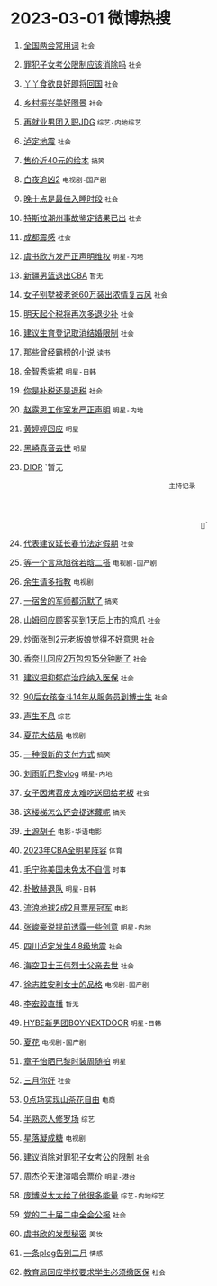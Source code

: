 # 2023-03-01 微博热搜 
1. [全国两会常用词](https://m.weibo.cn/search?containerid=100103type%3D1%26t%3D10%26q%3D%23%E5%85%A8%E5%9B%BD%E4%B8%A4%E4%BC%9A%E5%B8%B8%E7%94%A8%E8%AF%8D%23&stream_entry_id=51&isnewpage=1&extparam=seat%3D1%26dgr%3D0%26stream_entry_id%3D51%26c_type%3D51%26filter_type%3Drealtimehot%26pos%3D0%26cate%3D10103%26display_time%3D1677608835%26pre_seqid%3D1677608835827012767047&luicode=10000011&lfid=106003type%3D25%26t%3D3%26disable_hot%3D1%26filter_type%3Drealtimehot) `社会` 

2. [罪犯子女考公限制应该消除吗](https://m.weibo.cn/search?containerid=100103type%3D1%26t%3D10%26q%3D%23%E7%BD%AA%E7%8A%AF%E5%AD%90%E5%A5%B3%E8%80%83%E5%85%AC%E9%99%90%E5%88%B6%E5%BA%94%E8%AF%A5%E6%B6%88%E9%99%A4%E5%90%97%23&stream_entry_id=31&isnewpage=1&extparam=seat%3D1%26lcate%3D5001%26flag%3D16%26c_type%3D31%26cate%3D5001%26q%3D%2523%25E7%25BD%25AA%25E7%258A%25AF%25E5%25AD%2590%25E5%25A5%25B3%25E8%2580%2583%25E5%2585%25AC%25E9%2599%2590%25E5%2588%25B6%25E5%25BA%2594%25E8%25AF%25A5%25E6%25B6%2588%25E9%2599%25A4%25E5%2590%2597%2523%26band_rank%3D1%26stream_entry_id%3D31%26pos%3D0%26filter_type%3Drealtimehot%26dgr%3D0%26realpos%3D1%26display_time%3D1677608835%26pre_seqid%3D1677608835827012767047&luicode=10000011&lfid=106003type%3D25%26t%3D3%26disable_hot%3D1%26filter_type%3Drealtimehot) `社会` 

3. [丫丫食欲良好即将回国](https://m.weibo.cn/search?containerid=100103type%3D1%26t%3D10%26q%3D%23%E4%B8%AB%E4%B8%AB%E9%A3%9F%E6%AC%B2%E8%89%AF%E5%A5%BD%E5%8D%B3%E5%B0%86%E5%9B%9E%E5%9B%BD%23&stream_entry_id=31&isnewpage=1&extparam=seat%3D1%26lcate%3D5001%26flag%3D16%26c_type%3D31%26cate%3D5001%26q%3D%2523%25E4%25B8%25AB%25E4%25B8%25AB%25E9%25A3%259F%25E6%25AC%25B2%25E8%2589%25AF%25E5%25A5%25BD%25E5%258D%25B3%25E5%25B0%2586%25E5%259B%259E%25E5%259B%25BD%2523%26band_rank%3D2%26stream_entry_id%3D31%26pos%3D1%26filter_type%3Drealtimehot%26dgr%3D0%26realpos%3D2%26display_time%3D1677608835%26pre_seqid%3D1677608835827012767047&luicode=10000011&lfid=106003type%3D25%26t%3D3%26disable_hot%3D1%26filter_type%3Drealtimehot) `社会` 

4. [乡村振兴美好图景](https://m.weibo.cn/search?containerid=100103type%3D1%26t%3D10%26q%3D%23%E4%B9%A1%E6%9D%91%E6%8C%AF%E5%85%B4%E7%BE%8E%E5%A5%BD%E5%9B%BE%E6%99%AF%23&stream_entry_id=31&isnewpage=1&extparam=seat%3D1%26lcate%3D5001%26flag%3D0%26c_type%3D31%26cate%3D5001%26q%3D%2523%25E4%25B9%25A1%25E6%259D%2591%25E6%258C%25AF%25E5%2585%25B4%25E7%25BE%258E%25E5%25A5%25BD%25E5%259B%25BE%25E6%2599%25AF%2523%26band_rank%3D3%26stream_entry_id%3D31%26pos%3D2%26filter_type%3Drealtimehot%26dgr%3D0%26realpos%3D3%26display_time%3D1677608835%26pre_seqid%3D1677608835827012767047&luicode=10000011&lfid=106003type%3D25%26t%3D3%26disable_hot%3D1%26filter_type%3Drealtimehot) `社会` 

5. [再就业男团入职JDG](https://m.weibo.cn/search?containerid=100103type%3D1%26t%3D10%26q%3D%23%E5%86%8D%E5%B0%B1%E4%B8%9A%E7%94%B7%E5%9B%A2%E5%85%A5%E8%81%8CJDG%23&stream_entry_id=31&isnewpage=1&extparam=seat%3D1%26lcate%3D5001%26band_rank%3D4%26stream_entry_id%3D31%26adid%3D181024%26q%3D%2523%25E5%2586%258D%25E5%25B0%25B1%25E4%25B8%259A%25E7%2594%25B7%25E5%259B%25A2%25E5%2585%25A5%25E8%2581%258CJDG%2523%26dgr%3D0%26topic_ad%3D1%26pos%3D3%26filter_type%3Drealtimehot%26cate%3D5001%26c_type%3D31%26display_time%3D1677608835%26pre_seqid%3D1677608835827012767047&luicode=10000011&lfid=106003type%3D25%26t%3D3%26disable_hot%3D1%26filter_type%3Drealtimehot) `综艺-内地综艺` 

6. [泸定地震](https://m.weibo.cn/search?containerid=100103type%3D1%26t%3D10%26q%3D%23%E6%B3%B8%E5%AE%9A%E5%9C%B0%E9%9C%87%23&stream_entry_id=31&isnewpage=1&extparam=seat%3D1%26lcate%3D5001%26flag%3D16%26c_type%3D31%26cate%3D5001%26q%3D%2523%25E6%25B3%25B8%25E5%25AE%259A%25E5%259C%25B0%25E9%259C%2587%2523%26band_rank%3D4%26stream_entry_id%3D31%26pos%3D4%26filter_type%3Drealtimehot%26dgr%3D0%26realpos%3D4%26display_time%3D1677608835%26pre_seqid%3D1677608835827012767047&luicode=10000011&lfid=106003type%3D25%26t%3D3%26disable_hot%3D1%26filter_type%3Drealtimehot) `社会` 

7. [售价近40元的绘本](https://m.weibo.cn/search?containerid=100103type%3D1%26t%3D10%26q%3D%23%E5%94%AE%E4%BB%B7%E8%BF%9140%E5%85%83%E7%9A%84%E7%BB%98%E6%9C%AC%23&stream_entry_id=31&isnewpage=1&extparam=seat%3D1%26lcate%3D5001%26flag%3D1%26c_type%3D31%26cate%3D5001%26q%3D%2523%25E5%2594%25AE%25E4%25BB%25B7%25E8%25BF%259140%25E5%2585%2583%25E7%259A%2584%25E7%25BB%2598%25E6%259C%25AC%2523%26band_rank%3D5%26stream_entry_id%3D31%26pos%3D5%26filter_type%3Drealtimehot%26dgr%3D0%26realpos%3D5%26display_time%3D1677608835%26pre_seqid%3D1677608835827012767047&luicode=10000011&lfid=106003type%3D25%26t%3D3%26disable_hot%3D1%26filter_type%3Drealtimehot) `搞笑` 

8. [白夜追凶2](https://m.weibo.cn/search?containerid=100103type%3D1%26t%3D10%26q%3D%E7%99%BD%E5%A4%9C%E8%BF%BD%E5%87%B62&stream_entry_id=31&isnewpage=1&extparam=seat%3D1%26lcate%3D5001%26flag%3D16%26c_type%3D31%26cate%3D5001%26q%3D%25E7%2599%25BD%25E5%25A4%259C%25E8%25BF%25BD%25E5%2587%25B62%26band_rank%3D6%26stream_entry_id%3D31%26pos%3D6%26filter_type%3Drealtimehot%26dgr%3D0%26realpos%3D6%26display_time%3D1677608835%26pre_seqid%3D1677608835827012767047&luicode=10000011&lfid=106003type%3D25%26t%3D3%26disable_hot%3D1%26filter_type%3Drealtimehot) `电视剧-国产剧` 

9. [晚十点是最佳入睡时段](https://m.weibo.cn/search?containerid=100103type%3D1%26t%3D10%26q%3D%23%E6%99%9A%E5%8D%81%E7%82%B9%E6%98%AF%E6%9C%80%E4%BD%B3%E5%85%A5%E7%9D%A1%E6%97%B6%E6%AE%B5%23&stream_entry_id=31&isnewpage=1&extparam=seat%3D1%26lcate%3D5001%26flag%3D0%26c_type%3D31%26cate%3D5001%26q%3D%2523%25E6%2599%259A%25E5%258D%2581%25E7%2582%25B9%25E6%2598%25AF%25E6%259C%2580%25E4%25BD%25B3%25E5%2585%25A5%25E7%259D%25A1%25E6%2597%25B6%25E6%25AE%25B5%2523%26band_rank%3D7%26stream_entry_id%3D31%26pos%3D7%26filter_type%3Drealtimehot%26dgr%3D0%26realpos%3D7%26display_time%3D1677608835%26pre_seqid%3D1677608835827012767047&luicode=10000011&lfid=106003type%3D25%26t%3D3%26disable_hot%3D1%26filter_type%3Drealtimehot) `社会` 

10. [特斯拉潮州事故鉴定结果已出](https://m.weibo.cn/search?containerid=100103type%3D1%26t%3D10%26q%3D%23%E7%89%B9%E6%96%AF%E6%8B%89%E6%BD%AE%E5%B7%9E%E4%BA%8B%E6%95%85%E9%89%B4%E5%AE%9A%E7%BB%93%E6%9E%9C%E5%B7%B2%E5%87%BA%23&stream_entry_id=31&isnewpage=1&extparam=seat%3D1%26lcate%3D5001%26flag%3D0%26c_type%3D31%26cate%3D5001%26q%3D%2523%25E7%2589%25B9%25E6%2596%25AF%25E6%258B%2589%25E6%25BD%25AE%25E5%25B7%259E%25E4%25BA%258B%25E6%2595%2585%25E9%2589%25B4%25E5%25AE%259A%25E7%25BB%2593%25E6%259E%259C%25E5%25B7%25B2%25E5%2587%25BA%2523%26band_rank%3D8%26stream_entry_id%3D31%26pos%3D8%26filter_type%3Drealtimehot%26dgr%3D0%26realpos%3D8%26display_time%3D1677608835%26pre_seqid%3D1677608835827012767047&luicode=10000011&lfid=106003type%3D25%26t%3D3%26disable_hot%3D1%26filter_type%3Drealtimehot) `社会` 

11. [成都震感](https://m.weibo.cn/search?containerid=100103type%3D1%26t%3D10%26q%3D%23%E6%88%90%E9%83%BD%E9%9C%87%E6%84%9F%23&stream_entry_id=31&isnewpage=1&extparam=seat%3D1%26lcate%3D5001%26flag%3D16%26c_type%3D31%26cate%3D5001%26q%3D%2523%25E6%2588%2590%25E9%2583%25BD%25E9%259C%2587%25E6%2584%259F%2523%26band_rank%3D9%26stream_entry_id%3D31%26pos%3D9%26filter_type%3Drealtimehot%26dgr%3D0%26realpos%3D9%26display_time%3D1677608835%26pre_seqid%3D1677608835827012767047&luicode=10000011&lfid=106003type%3D25%26t%3D3%26disable_hot%3D1%26filter_type%3Drealtimehot) `社会` 

12. [虞书欣方发严正声明维权](https://m.weibo.cn/search?containerid=100103type%3D1%26t%3D10%26q%3D%23%E8%99%9E%E4%B9%A6%E6%AC%A3%E6%96%B9%E5%8F%91%E4%B8%A5%E6%AD%A3%E5%A3%B0%E6%98%8E%E7%BB%B4%E6%9D%83%23&stream_entry_id=31&isnewpage=1&extparam=seat%3D1%26lcate%3D5001%26flag%3D0%26c_type%3D31%26cate%3D5001%26q%3D%2523%25E8%2599%259E%25E4%25B9%25A6%25E6%25AC%25A3%25E6%2596%25B9%25E5%258F%2591%25E4%25B8%25A5%25E6%25AD%25A3%25E5%25A3%25B0%25E6%2598%258E%25E7%25BB%25B4%25E6%259D%2583%2523%26band_rank%3D10%26stream_entry_id%3D31%26pos%3D10%26filter_type%3Drealtimehot%26dgr%3D0%26realpos%3D10%26display_time%3D1677608835%26pre_seqid%3D1677608835827012767047&luicode=10000011&lfid=106003type%3D25%26t%3D3%26disable_hot%3D1%26filter_type%3Drealtimehot) `明星-内地` 

13. [新疆男篮退出CBA](https://m.weibo.cn/search?containerid=100103type%3D1%26t%3D10%26q%3D%23%E6%96%B0%E7%96%86%E7%94%B7%E7%AF%AE%E9%80%80%E5%87%BACBA%23&stream_entry_id=31&isnewpage=1&extparam=seat%3D1%26lcate%3D5001%26flag%3D0%26c_type%3D31%26cate%3D5001%26q%3D%2523%25E6%2596%25B0%25E7%2596%2586%25E7%2594%25B7%25E7%25AF%25AE%25E9%2580%2580%25E5%2587%25BACBA%2523%26band_rank%3D11%26stream_entry_id%3D31%26pos%3D11%26filter_type%3Drealtimehot%26dgr%3D0%26realpos%3D11%26display_time%3D1677608835%26pre_seqid%3D1677608835827012767047&luicode=10000011&lfid=106003type%3D25%26t%3D3%26disable_hot%3D1%26filter_type%3Drealtimehot) `暂无` 

14. [女子别墅被老爸60万装出浓情复古风](https://m.weibo.cn/search?containerid=100103type%3D1%26t%3D10%26q%3D%23%E5%A5%B3%E5%AD%90%E5%88%AB%E5%A2%85%E8%A2%AB%E8%80%81%E7%88%B860%E4%B8%87%E8%A3%85%E5%87%BA%E6%B5%93%E6%83%85%E5%A4%8D%E5%8F%A4%E9%A3%8E%23&stream_entry_id=31&isnewpage=1&extparam=seat%3D1%26lcate%3D5001%26flag%3D0%26c_type%3D31%26cate%3D5001%26q%3D%2523%25E5%25A5%25B3%25E5%25AD%2590%25E5%2588%25AB%25E5%25A2%2585%25E8%25A2%25AB%25E8%2580%2581%25E7%2588%25B860%25E4%25B8%2587%25E8%25A3%2585%25E5%2587%25BA%25E6%25B5%2593%25E6%2583%2585%25E5%25A4%258D%25E5%258F%25A4%25E9%25A3%258E%2523%26band_rank%3D12%26stream_entry_id%3D31%26pos%3D12%26filter_type%3Drealtimehot%26dgr%3D0%26realpos%3D12%26display_time%3D1677608835%26pre_seqid%3D1677608835827012767047&luicode=10000011&lfid=106003type%3D25%26t%3D3%26disable_hot%3D1%26filter_type%3Drealtimehot) `社会` 

15. [明天起个税将再次多退少补](https://m.weibo.cn/search?containerid=100103type%3D1%26t%3D10%26q%3D%23%E6%98%8E%E5%A4%A9%E8%B5%B7%E4%B8%AA%E7%A8%8E%E5%B0%86%E5%86%8D%E6%AC%A1%E5%A4%9A%E9%80%80%E5%B0%91%E8%A1%A5%23&stream_entry_id=31&isnewpage=1&extparam=seat%3D1%26lcate%3D5001%26flag%3D2%26c_type%3D31%26cate%3D5001%26q%3D%2523%25E6%2598%258E%25E5%25A4%25A9%25E8%25B5%25B7%25E4%25B8%25AA%25E7%25A8%258E%25E5%25B0%2586%25E5%2586%258D%25E6%25AC%25A1%25E5%25A4%259A%25E9%2580%2580%25E5%25B0%2591%25E8%25A1%25A5%2523%26band_rank%3D13%26stream_entry_id%3D31%26pos%3D13%26filter_type%3Drealtimehot%26dgr%3D0%26realpos%3D13%26display_time%3D1677608835%26pre_seqid%3D1677608835827012767047&luicode=10000011&lfid=106003type%3D25%26t%3D3%26disable_hot%3D1%26filter_type%3Drealtimehot) `社会` 

16. [建议生育登记取消结婚限制](https://m.weibo.cn/search?containerid=100103type%3D1%26t%3D10%26q%3D%23%E5%BB%BA%E8%AE%AE%E7%94%9F%E8%82%B2%E7%99%BB%E8%AE%B0%E5%8F%96%E6%B6%88%E7%BB%93%E5%A9%9A%E9%99%90%E5%88%B6%23&stream_entry_id=31&isnewpage=1&extparam=seat%3D1%26lcate%3D5001%26flag%3D0%26c_type%3D31%26cate%3D5001%26q%3D%2523%25E5%25BB%25BA%25E8%25AE%25AE%25E7%2594%259F%25E8%2582%25B2%25E7%2599%25BB%25E8%25AE%25B0%25E5%258F%2596%25E6%25B6%2588%25E7%25BB%2593%25E5%25A9%259A%25E9%2599%2590%25E5%2588%25B6%2523%26band_rank%3D14%26stream_entry_id%3D31%26pos%3D14%26filter_type%3Drealtimehot%26dgr%3D0%26realpos%3D14%26display_time%3D1677608835%26pre_seqid%3D1677608835827012767047&luicode=10000011&lfid=106003type%3D25%26t%3D3%26disable_hot%3D1%26filter_type%3Drealtimehot) `社会` 

17. [那些曾经霸榜的小说](https://m.weibo.cn/search?containerid=100103type%3D1%26t%3D10%26q%3D%23%E9%82%A3%E4%BA%9B%E6%9B%BE%E7%BB%8F%E9%9C%B8%E6%A6%9C%E7%9A%84%E5%B0%8F%E8%AF%B4%23&stream_entry_id=31&isnewpage=1&extparam=seat%3D1%26lcate%3D5001%26flag%3D0%26c_type%3D31%26cate%3D5001%26q%3D%2523%25E9%2582%25A3%25E4%25BA%259B%25E6%259B%25BE%25E7%25BB%258F%25E9%259C%25B8%25E6%25A6%259C%25E7%259A%2584%25E5%25B0%258F%25E8%25AF%25B4%2523%26band_rank%3D15%26stream_entry_id%3D31%26pos%3D15%26filter_type%3Drealtimehot%26dgr%3D0%26realpos%3D15%26display_time%3D1677608835%26pre_seqid%3D1677608835827012767047&luicode=10000011&lfid=106003type%3D25%26t%3D3%26disable_hot%3D1%26filter_type%3Drealtimehot) `读书` 

18. [金智秀紫裙](https://m.weibo.cn/search?containerid=100103type%3D1%26t%3D10%26q%3D%23%E9%87%91%E6%99%BA%E7%A7%80%E7%B4%AB%E8%A3%99%23&stream_entry_id=31&isnewpage=1&extparam=seat%3D1%26lcate%3D5001%26flag%3D0%26c_type%3D31%26cate%3D5001%26q%3D%2523%25E9%2587%2591%25E6%2599%25BA%25E7%25A7%2580%25E7%25B4%25AB%25E8%25A3%2599%2523%26band_rank%3D16%26stream_entry_id%3D31%26pos%3D16%26filter_type%3Drealtimehot%26dgr%3D0%26realpos%3D16%26display_time%3D1677608835%26pre_seqid%3D1677608835827012767047&luicode=10000011&lfid=106003type%3D25%26t%3D3%26disable_hot%3D1%26filter_type%3Drealtimehot) `明星-日韩` 

19. [你是补税还是退税](https://m.weibo.cn/search?containerid=100103type%3D1%26t%3D10%26q%3D%23%E4%BD%A0%E6%98%AF%E8%A1%A5%E7%A8%8E%E8%BF%98%E6%98%AF%E9%80%80%E7%A8%8E%23&stream_entry_id=31&isnewpage=1&extparam=seat%3D1%26lcate%3D5001%26flag%3D0%26c_type%3D31%26cate%3D5001%26q%3D%2523%25E4%25BD%25A0%25E6%2598%25AF%25E8%25A1%25A5%25E7%25A8%258E%25E8%25BF%2598%25E6%2598%25AF%25E9%2580%2580%25E7%25A8%258E%2523%26band_rank%3D17%26stream_entry_id%3D31%26pos%3D17%26filter_type%3Drealtimehot%26dgr%3D0%26realpos%3D17%26display_time%3D1677608835%26pre_seqid%3D1677608835827012767047&luicode=10000011&lfid=106003type%3D25%26t%3D3%26disable_hot%3D1%26filter_type%3Drealtimehot) `社会` 

20. [赵露思工作室发严正声明](https://m.weibo.cn/search?containerid=100103type%3D1%26t%3D10%26q%3D%23%E8%B5%B5%E9%9C%B2%E6%80%9D%E5%B7%A5%E4%BD%9C%E5%AE%A4%E5%8F%91%E4%B8%A5%E6%AD%A3%E5%A3%B0%E6%98%8E%23&stream_entry_id=31&isnewpage=1&extparam=seat%3D1%26lcate%3D5001%26flag%3D0%26c_type%3D31%26cate%3D5001%26q%3D%2523%25E8%25B5%25B5%25E9%259C%25B2%25E6%2580%259D%25E5%25B7%25A5%25E4%25BD%259C%25E5%25AE%25A4%25E5%258F%2591%25E4%25B8%25A5%25E6%25AD%25A3%25E5%25A3%25B0%25E6%2598%258E%2523%26band_rank%3D18%26stream_entry_id%3D31%26pos%3D18%26filter_type%3Drealtimehot%26dgr%3D0%26realpos%3D18%26display_time%3D1677608835%26pre_seqid%3D1677608835827012767047&luicode=10000011&lfid=106003type%3D25%26t%3D3%26disable_hot%3D1%26filter_type%3Drealtimehot) `明星-内地` 

21. [黄婷婷回应](https://m.weibo.cn/search?containerid=100103type%3D1%26t%3D10%26q%3D%23%E9%BB%84%E5%A9%B7%E5%A9%B7%E5%9B%9E%E5%BA%94%23&stream_entry_id=31&isnewpage=1&extparam=seat%3D1%26lcate%3D5001%26flag%3D0%26c_type%3D31%26cate%3D5001%26q%3D%2523%25E9%25BB%2584%25E5%25A9%25B7%25E5%25A9%25B7%25E5%259B%259E%25E5%25BA%2594%2523%26band_rank%3D19%26stream_entry_id%3D31%26pos%3D19%26filter_type%3Drealtimehot%26dgr%3D0%26realpos%3D19%26display_time%3D1677608835%26pre_seqid%3D1677608835827012767047&luicode=10000011&lfid=106003type%3D25%26t%3D3%26disable_hot%3D1%26filter_type%3Drealtimehot) `明星` 

22. [黑崎真音去世](https://m.weibo.cn/search?containerid=100103type%3D1%26t%3D10%26q%3D%23%E9%BB%91%E5%B4%8E%E7%9C%9F%E9%9F%B3%E5%8E%BB%E4%B8%96%23&stream_entry_id=31&isnewpage=1&extparam=seat%3D1%26lcate%3D5001%26flag%3D0%26c_type%3D31%26cate%3D5001%26q%3D%2523%25E9%25BB%2591%25E5%25B4%258E%25E7%259C%259F%25E9%259F%25B3%25E5%258E%25BB%25E4%25B8%2596%2523%26band_rank%3D20%26stream_entry_id%3D31%26pos%3D20%26filter_type%3Drealtimehot%26dgr%3D0%26realpos%3D20%26display_time%3D1677608835%26pre_seqid%3D1677608835827012767047&luicode=10000011&lfid=106003type%3D25%26t%3D3%26disable_hot%3D1%26filter_type%3Drealtimehot) `明星` 

23. [DIOR](https://m.weibo.cn/search?containerid=100103type%3D1%26t%3D10%26q%3DDIOR&stream_entry_id=31&isnewpage=1&extparam=seat%3D1%26lcate%3D5001%26flag%3D0%26c_type%3D31%26cate%3D5001%26q%3DDIOR%26band_rank%3D21%26stream_entry_id%3D31%26pos%3D21%26filter_type%3Drealtimehot%26dgr%3D0%26realpos%3D21%26display_time%3D1677608835%26pre_seqid%3D1677608835827012767047&luicode=10000011&lfid=106003type%3D25%26t%3D3%26disable_hot%3D1%26filter_type%3Drealtimehot) `暂无
                                    
                                                        
                                            主持记录
                        
                                                    
                        
                        
                                                    ` 

24. [代表建议延长春节法定假期](https://m.weibo.cn/search?containerid=100103type%3D1%26t%3D10%26q%3D%23%E4%BB%A3%E8%A1%A8%E5%BB%BA%E8%AE%AE%E5%BB%B6%E9%95%BF%E6%98%A5%E8%8A%82%E6%B3%95%E5%AE%9A%E5%81%87%E6%9C%9F%23&stream_entry_id=31&isnewpage=1&extparam=seat%3D1%26lcate%3D5001%26flag%3D0%26c_type%3D31%26cate%3D5001%26q%3D%2523%25E4%25BB%25A3%25E8%25A1%25A8%25E5%25BB%25BA%25E8%25AE%25AE%25E5%25BB%25B6%25E9%2595%25BF%25E6%2598%25A5%25E8%258A%2582%25E6%25B3%2595%25E5%25AE%259A%25E5%2581%2587%25E6%259C%259F%2523%26band_rank%3D22%26stream_entry_id%3D31%26pos%3D22%26filter_type%3Drealtimehot%26dgr%3D0%26realpos%3D22%26display_time%3D1677608835%26pre_seqid%3D1677608835827012767047&luicode=10000011&lfid=106003type%3D25%26t%3D3%26disable_hot%3D1%26filter_type%3Drealtimehot) `社会` 

25. [等一个言承旭徐若晗二搭](https://m.weibo.cn/search?containerid=100103type%3D1%26t%3D10%26q%3D%23%E7%AD%89%E4%B8%80%E4%B8%AA%E8%A8%80%E6%89%BF%E6%97%AD%E5%BE%90%E8%8B%A5%E6%99%97%E4%BA%8C%E6%90%AD%23&stream_entry_id=31&isnewpage=1&extparam=seat%3D1%26lcate%3D5001%26flag%3D0%26c_type%3D31%26cate%3D5001%26q%3D%2523%25E7%25AD%2589%25E4%25B8%2580%25E4%25B8%25AA%25E8%25A8%2580%25E6%2589%25BF%25E6%2597%25AD%25E5%25BE%2590%25E8%258B%25A5%25E6%2599%2597%25E4%25BA%258C%25E6%2590%25AD%2523%26band_rank%3D23%26stream_entry_id%3D31%26pos%3D23%26filter_type%3Drealtimehot%26dgr%3D0%26realpos%3D23%26display_time%3D1677608835%26pre_seqid%3D1677608835827012767047&luicode=10000011&lfid=106003type%3D25%26t%3D3%26disable_hot%3D1%26filter_type%3Drealtimehot) `电视剧-国产剧` 

26. [余生请多指教](https://m.weibo.cn/search?containerid=100103type%3D1%26t%3D10%26q%3D%E4%BD%99%E7%94%9F%E8%AF%B7%E5%A4%9A%E6%8C%87%E6%95%99&stream_entry_id=31&isnewpage=1&extparam=seat%3D1%26lcate%3D5001%26flag%3D0%26c_type%3D31%26cate%3D5001%26q%3D%25E4%25BD%2599%25E7%2594%259F%25E8%25AF%25B7%25E5%25A4%259A%25E6%258C%2587%25E6%2595%2599%26band_rank%3D24%26stream_entry_id%3D31%26pos%3D24%26filter_type%3Drealtimehot%26dgr%3D0%26realpos%3D24%26display_time%3D1677608835%26pre_seqid%3D1677608835827012767047&luicode=10000011&lfid=106003type%3D25%26t%3D3%26disable_hot%3D1%26filter_type%3Drealtimehot) `电视剧` 

27. [一宿舍的军师都沉默了](https://m.weibo.cn/search?containerid=100103type%3D1%26t%3D10%26q%3D%23%E4%B8%80%E5%AE%BF%E8%88%8D%E7%9A%84%E5%86%9B%E5%B8%88%E9%83%BD%E6%B2%89%E9%BB%98%E4%BA%86%23&stream_entry_id=31&isnewpage=1&extparam=seat%3D1%26lcate%3D5001%26flag%3D0%26c_type%3D31%26cate%3D5001%26q%3D%2523%25E4%25B8%2580%25E5%25AE%25BF%25E8%2588%258D%25E7%259A%2584%25E5%2586%259B%25E5%25B8%2588%25E9%2583%25BD%25E6%25B2%2589%25E9%25BB%2598%25E4%25BA%2586%2523%26band_rank%3D25%26stream_entry_id%3D31%26pos%3D25%26filter_type%3Drealtimehot%26dgr%3D0%26realpos%3D25%26display_time%3D1677608835%26pre_seqid%3D1677608835827012767047&luicode=10000011&lfid=106003type%3D25%26t%3D3%26disable_hot%3D1%26filter_type%3Drealtimehot) `搞笑` 

28. [山姆回应顾客买到1天后上市的鸡爪](https://m.weibo.cn/search?containerid=100103type%3D1%26t%3D10%26q%3D%23%E5%B1%B1%E5%A7%86%E5%9B%9E%E5%BA%94%E9%A1%BE%E5%AE%A2%E4%B9%B0%E5%88%B01%E5%A4%A9%E5%90%8E%E4%B8%8A%E5%B8%82%E7%9A%84%E9%B8%A1%E7%88%AA%23&stream_entry_id=31&isnewpage=1&extparam=seat%3D1%26lcate%3D5001%26flag%3D0%26c_type%3D31%26cate%3D5001%26q%3D%2523%25E5%25B1%25B1%25E5%25A7%2586%25E5%259B%259E%25E5%25BA%2594%25E9%25A1%25BE%25E5%25AE%25A2%25E4%25B9%25B0%25E5%2588%25B01%25E5%25A4%25A9%25E5%2590%258E%25E4%25B8%258A%25E5%25B8%2582%25E7%259A%2584%25E9%25B8%25A1%25E7%2588%25AA%2523%26band_rank%3D26%26stream_entry_id%3D31%26pos%3D26%26filter_type%3Drealtimehot%26dgr%3D0%26realpos%3D26%26display_time%3D1677608835%26pre_seqid%3D1677608835827012767047&luicode=10000011&lfid=106003type%3D25%26t%3D3%26disable_hot%3D1%26filter_type%3Drealtimehot) `社会` 

29. [炒面涨到2元老板娘觉得不好意思](https://m.weibo.cn/search?containerid=100103type%3D1%26t%3D10%26q%3D%23%E7%82%92%E9%9D%A2%E6%B6%A8%E5%88%B02%E5%85%83%E8%80%81%E6%9D%BF%E5%A8%98%E8%A7%89%E5%BE%97%E4%B8%8D%E5%A5%BD%E6%84%8F%E6%80%9D%23&stream_entry_id=31&isnewpage=1&extparam=seat%3D1%26lcate%3D5001%26flag%3D1%26c_type%3D31%26cate%3D5001%26q%3D%2523%25E7%2582%2592%25E9%259D%25A2%25E6%25B6%25A8%25E5%2588%25B02%25E5%2585%2583%25E8%2580%2581%25E6%259D%25BF%25E5%25A8%2598%25E8%25A7%2589%25E5%25BE%2597%25E4%25B8%258D%25E5%25A5%25BD%25E6%2584%258F%25E6%2580%259D%2523%26band_rank%3D27%26stream_entry_id%3D31%26pos%3D27%26filter_type%3Drealtimehot%26dgr%3D0%26realpos%3D27%26display_time%3D1677608835%26pre_seqid%3D1677608835827012767047&luicode=10000011&lfid=106003type%3D25%26t%3D3%26disable_hot%3D1%26filter_type%3Drealtimehot) `社会` 

30. [香奈儿回应2万包包15分钟断了](https://m.weibo.cn/search?containerid=100103type%3D1%26t%3D10%26q%3D%23%E9%A6%99%E5%A5%88%E5%84%BF%E5%9B%9E%E5%BA%942%E4%B8%87%E5%8C%85%E5%8C%8515%E5%88%86%E9%92%9F%E6%96%AD%E4%BA%86%23&stream_entry_id=31&isnewpage=1&extparam=seat%3D1%26lcate%3D5001%26flag%3D0%26c_type%3D31%26cate%3D5001%26q%3D%2523%25E9%25A6%2599%25E5%25A5%2588%25E5%2584%25BF%25E5%259B%259E%25E5%25BA%25942%25E4%25B8%2587%25E5%258C%2585%25E5%258C%258515%25E5%2588%2586%25E9%2592%259F%25E6%2596%25AD%25E4%25BA%2586%2523%26band_rank%3D28%26stream_entry_id%3D31%26pos%3D28%26filter_type%3Drealtimehot%26dgr%3D0%26realpos%3D28%26display_time%3D1677608835%26pre_seqid%3D1677608835827012767047&luicode=10000011&lfid=106003type%3D25%26t%3D3%26disable_hot%3D1%26filter_type%3Drealtimehot) `社会` 

31. [建议把抑郁症治疗纳入医保](https://m.weibo.cn/search?containerid=100103type%3D1%26t%3D10%26q%3D%23%E5%BB%BA%E8%AE%AE%E6%8A%8A%E6%8A%91%E9%83%81%E7%97%87%E6%B2%BB%E7%96%97%E7%BA%B3%E5%85%A5%E5%8C%BB%E4%BF%9D%23&stream_entry_id=31&isnewpage=1&extparam=seat%3D1%26lcate%3D5001%26flag%3D0%26c_type%3D31%26cate%3D5001%26q%3D%2523%25E5%25BB%25BA%25E8%25AE%25AE%25E6%258A%258A%25E6%258A%2591%25E9%2583%2581%25E7%2597%2587%25E6%25B2%25BB%25E7%2596%2597%25E7%25BA%25B3%25E5%2585%25A5%25E5%258C%25BB%25E4%25BF%259D%2523%26band_rank%3D29%26stream_entry_id%3D31%26pos%3D29%26filter_type%3Drealtimehot%26dgr%3D0%26realpos%3D29%26display_time%3D1677608835%26pre_seqid%3D1677608835827012767047&luicode=10000011&lfid=106003type%3D25%26t%3D3%26disable_hot%3D1%26filter_type%3Drealtimehot) `社会` 

32. [90后女孩奋斗14年从服务员到博士生](https://m.weibo.cn/search?containerid=100103type%3D1%26t%3D10%26q%3D%2390%E5%90%8E%E5%A5%B3%E5%AD%A9%E5%A5%8B%E6%96%9714%E5%B9%B4%E4%BB%8E%E6%9C%8D%E5%8A%A1%E5%91%98%E5%88%B0%E5%8D%9A%E5%A3%AB%E7%94%9F%23&stream_entry_id=31&isnewpage=1&extparam=seat%3D1%26lcate%3D5001%26flag%3D0%26c_type%3D31%26cate%3D5001%26q%3D%252390%25E5%2590%258E%25E5%25A5%25B3%25E5%25AD%25A9%25E5%25A5%258B%25E6%2596%259714%25E5%25B9%25B4%25E4%25BB%258E%25E6%259C%258D%25E5%258A%25A1%25E5%2591%2598%25E5%2588%25B0%25E5%258D%259A%25E5%25A3%25AB%25E7%2594%259F%2523%26band_rank%3D30%26stream_entry_id%3D31%26pos%3D30%26filter_type%3Drealtimehot%26dgr%3D0%26realpos%3D30%26display_time%3D1677608835%26pre_seqid%3D1677608835827012767047&luicode=10000011&lfid=106003type%3D25%26t%3D3%26disable_hot%3D1%26filter_type%3Drealtimehot) `社会` 

33. [声生不息](https://m.weibo.cn/search?containerid=100103type%3D1%26t%3D10%26q%3D%E5%A3%B0%E7%94%9F%E4%B8%8D%E6%81%AF&stream_entry_id=31&isnewpage=1&extparam=seat%3D1%26lcate%3D5001%26flag%3D0%26c_type%3D31%26cate%3D5001%26q%3D%25E5%25A3%25B0%25E7%2594%259F%25E4%25B8%258D%25E6%2581%25AF%26band_rank%3D31%26stream_entry_id%3D31%26pos%3D31%26filter_type%3Drealtimehot%26dgr%3D0%26realpos%3D31%26display_time%3D1677608835%26pre_seqid%3D1677608835827012767047&luicode=10000011&lfid=106003type%3D25%26t%3D3%26disable_hot%3D1%26filter_type%3Drealtimehot) `综艺` 

34. [夏花大结局](https://m.weibo.cn/search?containerid=100103type%3D1%26t%3D10%26q%3D%23%E5%A4%8F%E8%8A%B1%E5%A4%A7%E7%BB%93%E5%B1%80%23&stream_entry_id=31&isnewpage=1&extparam=seat%3D1%26lcate%3D5001%26flag%3D0%26c_type%3D31%26cate%3D5001%26q%3D%2523%25E5%25A4%258F%25E8%258A%25B1%25E5%25A4%25A7%25E7%25BB%2593%25E5%25B1%2580%2523%26band_rank%3D32%26stream_entry_id%3D31%26pos%3D32%26filter_type%3Drealtimehot%26dgr%3D0%26realpos%3D32%26display_time%3D1677608835%26pre_seqid%3D1677608835827012767047&luicode=10000011&lfid=106003type%3D25%26t%3D3%26disable_hot%3D1%26filter_type%3Drealtimehot) `电视剧` 

35. [一种很新的支付方式](https://m.weibo.cn/search?containerid=100103type%3D1%26t%3D10%26q%3D%23%E4%B8%80%E7%A7%8D%E5%BE%88%E6%96%B0%E7%9A%84%E6%94%AF%E4%BB%98%E6%96%B9%E5%BC%8F%23&stream_entry_id=31&isnewpage=1&extparam=seat%3D1%26lcate%3D5001%26flag%3D0%26c_type%3D31%26cate%3D5001%26q%3D%2523%25E4%25B8%2580%25E7%25A7%258D%25E5%25BE%2588%25E6%2596%25B0%25E7%259A%2584%25E6%2594%25AF%25E4%25BB%2598%25E6%2596%25B9%25E5%25BC%258F%2523%26band_rank%3D33%26stream_entry_id%3D31%26pos%3D33%26filter_type%3Drealtimehot%26dgr%3D0%26realpos%3D33%26display_time%3D1677608835%26pre_seqid%3D1677608835827012767047&luicode=10000011&lfid=106003type%3D25%26t%3D3%26disable_hot%3D1%26filter_type%3Drealtimehot) `搞笑` 

36. [刘雨昕巴黎vlog](https://m.weibo.cn/search?containerid=100103type%3D1%26t%3D10%26q%3D%23%E5%88%98%E9%9B%A8%E6%98%95%E5%B7%B4%E9%BB%8Evlog%23&stream_entry_id=31&isnewpage=1&extparam=seat%3D1%26lcate%3D5001%26flag%3D0%26c_type%3D31%26cate%3D5001%26q%3D%2523%25E5%2588%2598%25E9%259B%25A8%25E6%2598%2595%25E5%25B7%25B4%25E9%25BB%258Evlog%2523%26band_rank%3D34%26stream_entry_id%3D31%26pos%3D34%26filter_type%3Drealtimehot%26dgr%3D0%26realpos%3D34%26display_time%3D1677608835%26pre_seqid%3D1677608835827012767047&luicode=10000011&lfid=106003type%3D25%26t%3D3%26disable_hot%3D1%26filter_type%3Drealtimehot) `明星-内地` 

37. [女子因烤苕皮太难吃送回给老板](https://m.weibo.cn/search?containerid=100103type%3D1%26t%3D10%26q%3D%23%E5%A5%B3%E5%AD%90%E5%9B%A0%E7%83%A4%E8%8B%95%E7%9A%AE%E5%A4%AA%E9%9A%BE%E5%90%83%E9%80%81%E5%9B%9E%E7%BB%99%E8%80%81%E6%9D%BF%23&stream_entry_id=31&isnewpage=1&extparam=seat%3D1%26lcate%3D5001%26flag%3D0%26c_type%3D31%26cate%3D5001%26q%3D%2523%25E5%25A5%25B3%25E5%25AD%2590%25E5%259B%25A0%25E7%2583%25A4%25E8%258B%2595%25E7%259A%25AE%25E5%25A4%25AA%25E9%259A%25BE%25E5%2590%2583%25E9%2580%2581%25E5%259B%259E%25E7%25BB%2599%25E8%2580%2581%25E6%259D%25BF%2523%26band_rank%3D35%26stream_entry_id%3D31%26pos%3D35%26filter_type%3Drealtimehot%26dgr%3D0%26realpos%3D35%26display_time%3D1677608835%26pre_seqid%3D1677608835827012767047&luicode=10000011&lfid=106003type%3D25%26t%3D3%26disable_hot%3D1%26filter_type%3Drealtimehot) `社会` 

38. [这楼梯怎么还会捉迷藏呢](https://m.weibo.cn/search?containerid=100103type%3D1%26t%3D10%26q%3D%23%E8%BF%99%E6%A5%BC%E6%A2%AF%E6%80%8E%E4%B9%88%E8%BF%98%E4%BC%9A%E6%8D%89%E8%BF%B7%E8%97%8F%E5%91%A2%23&stream_entry_id=31&isnewpage=1&extparam=seat%3D1%26lcate%3D5001%26flag%3D1%26c_type%3D31%26cate%3D5001%26q%3D%2523%25E8%25BF%2599%25E6%25A5%25BC%25E6%25A2%25AF%25E6%2580%258E%25E4%25B9%2588%25E8%25BF%2598%25E4%25BC%259A%25E6%258D%2589%25E8%25BF%25B7%25E8%2597%258F%25E5%2591%25A2%2523%26band_rank%3D36%26stream_entry_id%3D31%26pos%3D36%26filter_type%3Drealtimehot%26dgr%3D0%26realpos%3D36%26display_time%3D1677608835%26pre_seqid%3D1677608835827012767047&luicode=10000011&lfid=106003type%3D25%26t%3D3%26disable_hot%3D1%26filter_type%3Drealtimehot) `搞笑` 

39. [王源胡子](https://m.weibo.cn/search?containerid=100103type%3D1%26t%3D10%26q%3D%23%E7%8E%8B%E6%BA%90%E8%83%A1%E5%AD%90%23&stream_entry_id=31&isnewpage=1&extparam=seat%3D1%26lcate%3D5001%26flag%3D0%26c_type%3D31%26cate%3D5001%26q%3D%2523%25E7%258E%258B%25E6%25BA%2590%25E8%2583%25A1%25E5%25AD%2590%2523%26band_rank%3D37%26stream_entry_id%3D31%26pos%3D37%26filter_type%3Drealtimehot%26dgr%3D0%26realpos%3D37%26display_time%3D1677608835%26pre_seqid%3D1677608835827012767047&luicode=10000011&lfid=106003type%3D25%26t%3D3%26disable_hot%3D1%26filter_type%3Drealtimehot) `电影-华语电影` 

40. [2023年CBA全明星阵容](https://m.weibo.cn/search?containerid=100103type%3D1%26t%3D10%26q%3D%232023%E5%B9%B4CBA%E5%85%A8%E6%98%8E%E6%98%9F%E9%98%B5%E5%AE%B9%23&stream_entry_id=31&isnewpage=1&extparam=seat%3D1%26lcate%3D5001%26flag%3D0%26c_type%3D31%26cate%3D5001%26q%3D%25232023%25E5%25B9%25B4CBA%25E5%2585%25A8%25E6%2598%258E%25E6%2598%259F%25E9%2598%25B5%25E5%25AE%25B9%2523%26band_rank%3D38%26stream_entry_id%3D31%26pos%3D38%26filter_type%3Drealtimehot%26dgr%3D0%26realpos%3D38%26display_time%3D1677608835%26pre_seqid%3D1677608835827012767047&luicode=10000011&lfid=106003type%3D25%26t%3D3%26disable_hot%3D1%26filter_type%3Drealtimehot) `体育` 

41. [毛宁称美国未免太不自信](https://m.weibo.cn/search?containerid=100103type%3D1%26t%3D10%26q%3D%23%E6%AF%9B%E5%AE%81%E7%A7%B0%E7%BE%8E%E5%9B%BD%E6%9C%AA%E5%85%8D%E5%A4%AA%E4%B8%8D%E8%87%AA%E4%BF%A1%23&stream_entry_id=31&isnewpage=1&extparam=seat%3D1%26lcate%3D5001%26flag%3D0%26c_type%3D31%26cate%3D5001%26q%3D%2523%25E6%25AF%259B%25E5%25AE%2581%25E7%25A7%25B0%25E7%25BE%258E%25E5%259B%25BD%25E6%259C%25AA%25E5%2585%258D%25E5%25A4%25AA%25E4%25B8%258D%25E8%2587%25AA%25E4%25BF%25A1%2523%26band_rank%3D39%26stream_entry_id%3D31%26pos%3D39%26filter_type%3Drealtimehot%26dgr%3D0%26realpos%3D39%26display_time%3D1677608835%26pre_seqid%3D1677608835827012767047&luicode=10000011&lfid=106003type%3D25%26t%3D3%26disable_hot%3D1%26filter_type%3Drealtimehot) `时事` 

42. [朴敏赫退队](https://m.weibo.cn/search?containerid=100103type%3D1%26t%3D10%26q%3D%23%E6%9C%B4%E6%95%8F%E8%B5%AB%E9%80%80%E9%98%9F%23&stream_entry_id=31&isnewpage=1&extparam=seat%3D1%26lcate%3D5001%26flag%3D0%26c_type%3D31%26cate%3D5001%26q%3D%2523%25E6%259C%25B4%25E6%2595%258F%25E8%25B5%25AB%25E9%2580%2580%25E9%2598%259F%2523%26band_rank%3D40%26stream_entry_id%3D31%26pos%3D40%26filter_type%3Drealtimehot%26dgr%3D0%26realpos%3D40%26display_time%3D1677608835%26pre_seqid%3D1677608835827012767047&luicode=10000011&lfid=106003type%3D25%26t%3D3%26disable_hot%3D1%26filter_type%3Drealtimehot) `明星-日韩` 

43. [流浪地球2成2月票房冠军](https://m.weibo.cn/search?containerid=100103type%3D1%26t%3D10%26q%3D%23%E6%B5%81%E6%B5%AA%E5%9C%B0%E7%90%832%E6%88%902%E6%9C%88%E7%A5%A8%E6%88%BF%E5%86%A0%E5%86%9B%23&stream_entry_id=31&isnewpage=1&extparam=seat%3D1%26lcate%3D5001%26flag%3D0%26c_type%3D31%26cate%3D5001%26q%3D%2523%25E6%25B5%2581%25E6%25B5%25AA%25E5%259C%25B0%25E7%2590%25832%25E6%2588%25902%25E6%259C%2588%25E7%25A5%25A8%25E6%2588%25BF%25E5%2586%25A0%25E5%2586%259B%2523%26band_rank%3D41%26stream_entry_id%3D31%26pos%3D41%26filter_type%3Drealtimehot%26dgr%3D0%26realpos%3D41%26display_time%3D1677608835%26pre_seqid%3D1677608835827012767047&luicode=10000011&lfid=106003type%3D25%26t%3D3%26disable_hot%3D1%26filter_type%3Drealtimehot) `电影` 

44. [张峻豪说提前透露一些创意](https://m.weibo.cn/search?containerid=100103type%3D1%26t%3D10%26q%3D%23%E5%BC%A0%E5%B3%BB%E8%B1%AA%E8%AF%B4%E6%8F%90%E5%89%8D%E9%80%8F%E9%9C%B2%E4%B8%80%E4%BA%9B%E5%88%9B%E6%84%8F%23&stream_entry_id=31&isnewpage=1&extparam=seat%3D1%26lcate%3D5001%26flag%3D1%26c_type%3D31%26cate%3D5001%26q%3D%2523%25E5%25BC%25A0%25E5%25B3%25BB%25E8%25B1%25AA%25E8%25AF%25B4%25E6%258F%2590%25E5%2589%258D%25E9%2580%258F%25E9%259C%25B2%25E4%25B8%2580%25E4%25BA%259B%25E5%2588%259B%25E6%2584%258F%2523%26band_rank%3D42%26stream_entry_id%3D31%26pos%3D42%26filter_type%3Drealtimehot%26dgr%3D0%26realpos%3D42%26display_time%3D1677608835%26pre_seqid%3D1677608835827012767047&luicode=10000011&lfid=106003type%3D25%26t%3D3%26disable_hot%3D1%26filter_type%3Drealtimehot) `明星-内地` 

45. [四川泸定发生4.8级地震](https://m.weibo.cn/search?containerid=100103type%3D1%26t%3D10%26q%3D%23%E5%9B%9B%E5%B7%9D%E6%B3%B8%E5%AE%9A%E5%8F%91%E7%94%9F4.8%E7%BA%A7%E5%9C%B0%E9%9C%87%23&stream_entry_id=31&isnewpage=1&extparam=seat%3D1%26lcate%3D5001%26flag%3D0%26c_type%3D31%26cate%3D5001%26q%3D%2523%25E5%259B%259B%25E5%25B7%259D%25E6%25B3%25B8%25E5%25AE%259A%25E5%258F%2591%25E7%2594%259F4.8%25E7%25BA%25A7%25E5%259C%25B0%25E9%259C%2587%2523%26band_rank%3D43%26stream_entry_id%3D31%26pos%3D43%26filter_type%3Drealtimehot%26dgr%3D0%26realpos%3D43%26display_time%3D1677608835%26pre_seqid%3D1677608835827012767047&luicode=10000011&lfid=106003type%3D25%26t%3D3%26disable_hot%3D1%26filter_type%3Drealtimehot) `社会` 

46. [海空卫士王伟烈士父亲去世](https://m.weibo.cn/search?containerid=100103type%3D1%26t%3D10%26q%3D%23%E6%B5%B7%E7%A9%BA%E5%8D%AB%E5%A3%AB%E7%8E%8B%E4%BC%9F%E7%83%88%E5%A3%AB%E7%88%B6%E4%BA%B2%E5%8E%BB%E4%B8%96%23&stream_entry_id=31&isnewpage=1&extparam=seat%3D1%26lcate%3D5001%26flag%3D0%26c_type%3D31%26cate%3D5001%26q%3D%2523%25E6%25B5%25B7%25E7%25A9%25BA%25E5%258D%25AB%25E5%25A3%25AB%25E7%258E%258B%25E4%25BC%259F%25E7%2583%2588%25E5%25A3%25AB%25E7%2588%25B6%25E4%25BA%25B2%25E5%258E%25BB%25E4%25B8%2596%2523%26band_rank%3D44%26stream_entry_id%3D31%26pos%3D44%26filter_type%3Drealtimehot%26dgr%3D0%26realpos%3D44%26display_time%3D1677608835%26pre_seqid%3D1677608835827012767047&luicode=10000011&lfid=106003type%3D25%26t%3D3%26disable_hot%3D1%26filter_type%3Drealtimehot) `社会` 

47. [徐志胜安利女士的品格](https://m.weibo.cn/search?containerid=100103type%3D1%26t%3D10%26q%3D%23%E5%BE%90%E5%BF%97%E8%83%9C%E5%AE%89%E5%88%A9%E5%A5%B3%E5%A3%AB%E7%9A%84%E5%93%81%E6%A0%BC%23&stream_entry_id=31&isnewpage=1&extparam=seat%3D1%26lcate%3D5001%26flag%3D0%26c_type%3D31%26cate%3D5001%26q%3D%2523%25E5%25BE%2590%25E5%25BF%2597%25E8%2583%259C%25E5%25AE%2589%25E5%2588%25A9%25E5%25A5%25B3%25E5%25A3%25AB%25E7%259A%2584%25E5%2593%2581%25E6%25A0%25BC%2523%26band_rank%3D45%26stream_entry_id%3D31%26pos%3D45%26filter_type%3Drealtimehot%26dgr%3D0%26realpos%3D45%26display_time%3D1677608835%26pre_seqid%3D1677608835827012767047&luicode=10000011&lfid=106003type%3D25%26t%3D3%26disable_hot%3D1%26filter_type%3Drealtimehot) `电视剧-国产剧` 

48. [李宏毅直播](https://m.weibo.cn/search?containerid=100103type%3D1%26t%3D10%26q%3D%E6%9D%8E%E5%AE%8F%E6%AF%85%E7%9B%B4%E6%92%AD&stream_entry_id=31&isnewpage=1&extparam=seat%3D1%26lcate%3D5001%26flag%3D0%26c_type%3D31%26cate%3D5001%26q%3D%25E6%259D%258E%25E5%25AE%258F%25E6%25AF%2585%25E7%259B%25B4%25E6%2592%25AD%26band_rank%3D46%26stream_entry_id%3D31%26pos%3D46%26filter_type%3Drealtimehot%26dgr%3D0%26realpos%3D46%26display_time%3D1677608835%26pre_seqid%3D1677608835827012767047&luicode=10000011&lfid=106003type%3D25%26t%3D3%26disable_hot%3D1%26filter_type%3Drealtimehot) `暂无` 

49. [HYBE新男团BOYNEXTDOOR](https://m.weibo.cn/search?containerid=100103type%3D1%26t%3D10%26q%3D%23HYBE%E6%96%B0%E7%94%B7%E5%9B%A2BOYNEXTDOOR%23&stream_entry_id=31&isnewpage=1&extparam=seat%3D1%26lcate%3D5001%26flag%3D0%26c_type%3D31%26cate%3D5001%26q%3D%2523HYBE%25E6%2596%25B0%25E7%2594%25B7%25E5%259B%25A2BOYNEXTDOOR%2523%26band_rank%3D47%26stream_entry_id%3D31%26pos%3D47%26filter_type%3Drealtimehot%26dgr%3D0%26realpos%3D47%26display_time%3D1677608835%26pre_seqid%3D1677608835827012767047&luicode=10000011&lfid=106003type%3D25%26t%3D3%26disable_hot%3D1%26filter_type%3Drealtimehot) `明星-日韩` 

50. [夏花](https://m.weibo.cn/search?containerid=100103type%3D1%26t%3D10%26q%3D%E5%A4%8F%E8%8A%B1&stream_entry_id=31&isnewpage=1&extparam=seat%3D1%26lcate%3D5001%26flag%3D0%26c_type%3D31%26cate%3D5001%26q%3D%25E5%25A4%258F%25E8%258A%25B1%26band_rank%3D48%26stream_entry_id%3D31%26pos%3D48%26filter_type%3Drealtimehot%26dgr%3D0%26realpos%3D48%26display_time%3D1677608835%26pre_seqid%3D1677608835827012767047&luicode=10000011&lfid=106003type%3D25%26t%3D3%26disable_hot%3D1%26filter_type%3Drealtimehot) `电视剧-国产剧` 

51. [章子怡晒巴黎时装周随拍](https://m.weibo.cn/search?containerid=100103type%3D1%26t%3D10%26q%3D%23%E7%AB%A0%E5%AD%90%E6%80%A1%E6%99%92%E5%B7%B4%E9%BB%8E%E6%97%B6%E8%A3%85%E5%91%A8%E9%9A%8F%E6%8B%8D%23&stream_entry_id=31&isnewpage=1&extparam=seat%3D1%26lcate%3D5001%26flag%3D0%26c_type%3D31%26cate%3D5001%26q%3D%2523%25E7%25AB%25A0%25E5%25AD%2590%25E6%2580%25A1%25E6%2599%2592%25E5%25B7%25B4%25E9%25BB%258E%25E6%2597%25B6%25E8%25A3%2585%25E5%2591%25A8%25E9%259A%258F%25E6%258B%258D%2523%26band_rank%3D49%26stream_entry_id%3D31%26pos%3D49%26filter_type%3Drealtimehot%26dgr%3D0%26realpos%3D49%26display_time%3D1677608835%26pre_seqid%3D1677608835827012767047&luicode=10000011&lfid=106003type%3D25%26t%3D3%26disable_hot%3D1%26filter_type%3Drealtimehot) `明星` 

52. [三月你好](https://m.weibo.cn/search?containerid=100103type%3D1%26t%3D10%26q%3D%23%E4%B8%89%E6%9C%88%E4%BD%A0%E5%A5%BD%23&stream_entry_id=31&isnewpage=1&extparam=seat%3D1%26lcate%3D5001%26flag%3D0%26c_type%3D31%26cate%3D5001%26q%3D%2523%25E4%25B8%2589%25E6%259C%2588%25E4%25BD%25A0%25E5%25A5%25BD%2523%26band_rank%3D50%26stream_entry_id%3D31%26pos%3D50%26filter_type%3Drealtimehot%26dgr%3D0%26realpos%3D50%26display_time%3D1677608835%26pre_seqid%3D1677608835827012767047&luicode=10000011&lfid=106003type%3D25%26t%3D3%26disable_hot%3D1%26filter_type%3Drealtimehot) `社会` 

53. [0点场实现山茶花自由](https://m.weibo.cn/search?containerid=100103type%3D1%26t%3D10%26q%3D%230%E7%82%B9%E5%9C%BA%E5%AE%9E%E7%8E%B0%E5%B1%B1%E8%8C%B6%E8%8A%B1%E8%87%AA%E7%94%B1%23&stream_entry_id=31&isnewpage=1&extparam=seat%3D1%26lcate%3D5001%26c_type%3D31%26stream_entry_id%3D31%26adid%3D180957%26q%3D%25230%25E7%2582%25B9%25E5%259C%25BA%25E5%25AE%259E%25E7%258E%25B0%25E5%25B1%25B1%25E8%258C%25B6%25E8%258A%25B1%25E8%2587%25AA%25E7%2594%25B1%2523%26dgr%3D0%26band_rank%3D4%26pos%3D3%26topic_ad%3D1%26filter_type%3Drealtimehot%26cate%3D5001%26display_time%3D1677604832%26pre_seqid%3D167760483272503078161&luicode=10000011&lfid=106003type%3D25%26t%3D3%26disable_hot%3D1%26filter_type%3Drealtimehot) `电商` 

54. [半熟恋人修罗场](https://m.weibo.cn/search?containerid=100103type%3D1%26t%3D10%26q%3D%23%E5%8D%8A%E7%86%9F%E6%81%8B%E4%BA%BA%E4%BF%AE%E7%BD%97%E5%9C%BA%23&stream_entry_id=31&isnewpage=1&extparam=seat%3D1%26lcate%3D5001%26dgr%3D0%26stream_entry_id%3D31%26c_type%3D31%26q%3D%2523%25E5%258D%258A%25E7%2586%259F%25E6%2581%258B%25E4%25BA%25BA%25E4%25BF%25AE%25E7%25BD%2597%25E5%259C%25BA%2523%26realpos%3D33%26flag%3D1%26band_rank%3D33%26pos%3D33%26filter_type%3Drealtimehot%26cate%3D5001%26display_time%3D1677604832%26pre_seqid%3D167760483272503078161&luicode=10000011&lfid=106003type%3D25%26t%3D3%26disable_hot%3D1%26filter_type%3Drealtimehot) `综艺` 

55. [星落凝成糖](https://m.weibo.cn/search?containerid=100103type%3D1%26t%3D10%26q%3D%E6%98%9F%E8%90%BD%E5%87%9D%E6%88%90%E7%B3%96&stream_entry_id=31&isnewpage=1&extparam=seat%3D1%26lcate%3D5001%26dgr%3D0%26stream_entry_id%3D31%26c_type%3D31%26q%3D%25E6%2598%259F%25E8%2590%25BD%25E5%2587%259D%25E6%2588%2590%25E7%25B3%2596%26realpos%3D43%26flag%3D0%26band_rank%3D43%26pos%3D43%26filter_type%3Drealtimehot%26cate%3D5001%26display_time%3D1677604832%26pre_seqid%3D167760483272503078161&luicode=10000011&lfid=106003type%3D25%26t%3D3%26disable_hot%3D1%26filter_type%3Drealtimehot) `电视剧` 

56. [建议消除对罪犯子女考公的限制](https://m.weibo.cn/search?containerid=100103type%3D1%26t%3D10%26q%3D%23%E5%BB%BA%E8%AE%AE%E6%B6%88%E9%99%A4%E5%AF%B9%E7%BD%AA%E7%8A%AF%E5%AD%90%E5%A5%B3%E8%80%83%E5%85%AC%E7%9A%84%E9%99%90%E5%88%B6%23&stream_entry_id=31&isnewpage=1&extparam=seat%3D1%26lcate%3D5001%26dgr%3D0%26stream_entry_id%3D31%26c_type%3D31%26q%3D%2523%25E5%25BB%25BA%25E8%25AE%25AE%25E6%25B6%2588%25E9%2599%25A4%25E5%25AF%25B9%25E7%25BD%25AA%25E7%258A%25AF%25E5%25AD%2590%25E5%25A5%25B3%25E8%2580%2583%25E5%2585%25AC%25E7%259A%2584%25E9%2599%2590%25E5%2588%25B6%2523%26realpos%3D45%26flag%3D0%26band_rank%3D45%26pos%3D45%26filter_type%3Drealtimehot%26cate%3D5001%26display_time%3D1677604832%26pre_seqid%3D167760483272503078161&luicode=10000011&lfid=106003type%3D25%26t%3D3%26disable_hot%3D1%26filter_type%3Drealtimehot) `社会` 

57. [周杰伦天津演唱会票价](https://m.weibo.cn/search?containerid=100103type%3D1%26t%3D10%26q%3D%23%E5%91%A8%E6%9D%B0%E4%BC%A6%E5%A4%A9%E6%B4%A5%E6%BC%94%E5%94%B1%E4%BC%9A%E7%A5%A8%E4%BB%B7%23&stream_entry_id=31&isnewpage=1&extparam=seat%3D1%26lcate%3D5001%26dgr%3D0%26stream_entry_id%3D31%26c_type%3D31%26q%3D%2523%25E5%2591%25A8%25E6%259D%25B0%25E4%25BC%25A6%25E5%25A4%25A9%25E6%25B4%25A5%25E6%25BC%2594%25E5%2594%25B1%25E4%25BC%259A%25E7%25A5%25A8%25E4%25BB%25B7%2523%26realpos%3D46%26flag%3D0%26band_rank%3D46%26pos%3D46%26filter_type%3Drealtimehot%26cate%3D5001%26display_time%3D1677604832%26pre_seqid%3D167760483272503078161&luicode=10000011&lfid=106003type%3D25%26t%3D3%26disable_hot%3D1%26filter_type%3Drealtimehot) `明星-港台` 

58. [庞博说太太给了他很多能量](https://m.weibo.cn/search?containerid=100103type%3D1%26t%3D10%26q%3D%23%E5%BA%9E%E5%8D%9A%E8%AF%B4%E5%A4%AA%E5%A4%AA%E7%BB%99%E4%BA%86%E4%BB%96%E5%BE%88%E5%A4%9A%E8%83%BD%E9%87%8F%23&stream_entry_id=31&isnewpage=1&extparam=seat%3D1%26lcate%3D5001%26dgr%3D0%26stream_entry_id%3D31%26c_type%3D31%26q%3D%2523%25E5%25BA%259E%25E5%258D%259A%25E8%25AF%25B4%25E5%25A4%25AA%25E5%25A4%25AA%25E7%25BB%2599%25E4%25BA%2586%25E4%25BB%2596%25E5%25BE%2588%25E5%25A4%259A%25E8%2583%25BD%25E9%2587%258F%2523%26realpos%3D48%26flag%3D0%26band_rank%3D48%26pos%3D48%26filter_type%3Drealtimehot%26cate%3D5001%26display_time%3D1677604832%26pre_seqid%3D167760483272503078161&luicode=10000011&lfid=106003type%3D25%26t%3D3%26disable_hot%3D1%26filter_type%3Drealtimehot) `综艺-内地综艺` 

59. [党的二十届二中全会公报](https://m.weibo.cn/search?containerid=100103type%3D1%26t%3D10%26q%3D%23%E5%85%9A%E7%9A%84%E4%BA%8C%E5%8D%81%E5%B1%8A%E4%BA%8C%E4%B8%AD%E5%85%A8%E4%BC%9A%E5%85%AC%E6%8A%A5%23&stream_entry_id=51&isnewpage=1&extparam=seat%3D1%26c_type%3D51%26stream_entry_id%3D51%26filter_type%3Drealtimehot%26pos%3D0%26dgr%3D0%26cate%3D10103%26display_time%3D1677601834%26pre_seqid%3D16776018346440316337283&luicode=10000011&lfid=106003type%3D25%26t%3D3%26disable_hot%3D1%26filter_type%3Drealtimehot) `社会` 

60. [虞书欣的发型秘密](https://m.weibo.cn/search?containerid=100103type%3D1%26t%3D10%26q%3D%23%E8%99%9E%E4%B9%A6%E6%AC%A3%E7%9A%84%E5%8F%91%E5%9E%8B%E7%A7%98%E5%AF%86%23&stream_entry_id=31&isnewpage=1&extparam=seat%3D1%26lcate%3D5001%26c_type%3D31%26cate%3D5001%26adid%3D181061%26q%3D%2523%25E8%2599%259E%25E4%25B9%25A6%25E6%25AC%25A3%25E7%259A%2584%25E5%258F%2591%25E5%259E%258B%25E7%25A7%2598%25E5%25AF%2586%2523%26dgr%3D0%26stream_entry_id%3D31%26filter_type%3Drealtimehot%26band_rank%3D4%26topic_ad%3D1%26pos%3D3%26display_time%3D1677601834%26pre_seqid%3D16776018346440316337283&luicode=10000011&lfid=106003type%3D25%26t%3D3%26disable_hot%3D1%26filter_type%3Drealtimehot) `美妆` 

61. [一条plog告别二月](https://m.weibo.cn/search?containerid=100103type%3D1%26t%3D10%26q%3D%23%E4%B8%80%E6%9D%A1plog%E5%91%8A%E5%88%AB%E4%BA%8C%E6%9C%88%23&stream_entry_id=31&isnewpage=1&extparam=seat%3D1%26lcate%3D5001%26c_type%3D31%26cate%3D5001%26band_rank%3D26%26q%3D%2523%25E4%25B8%2580%25E6%259D%25A1plog%25E5%2591%258A%25E5%2588%25AB%25E4%25BA%258C%25E6%259C%2588%2523%26dgr%3D0%26stream_entry_id%3D31%26filter_type%3Drealtimehot%26pos%3D26%26realpos%3D26%26flag%3D1%26display_time%3D1677601834%26pre_seqid%3D16776018346440316337283&luicode=10000011&lfid=106003type%3D25%26t%3D3%26disable_hot%3D1%26filter_type%3Drealtimehot) `情感` 

62. [教育局回应学校要求学生必须缴医保](https://m.weibo.cn/search?containerid=100103type%3D1%26t%3D10%26q%3D%23%E6%95%99%E8%82%B2%E5%B1%80%E5%9B%9E%E5%BA%94%E5%AD%A6%E6%A0%A1%E8%A6%81%E6%B1%82%E5%AD%A6%E7%94%9F%E5%BF%85%E9%A1%BB%E7%BC%B4%E5%8C%BB%E4%BF%9D%23&stream_entry_id=31&isnewpage=1&extparam=seat%3D1%26lcate%3D5001%26c_type%3D31%26cate%3D5001%26band_rank%3D50%26q%3D%2523%25E6%2595%2599%25E8%2582%25B2%25E5%25B1%2580%25E5%259B%259E%25E5%25BA%2594%25E5%25AD%25A6%25E6%25A0%25A1%25E8%25A6%2581%25E6%25B1%2582%25E5%25AD%25A6%25E7%2594%259F%25E5%25BF%2585%25E9%25A1%25BB%25E7%25BC%25B4%25E5%258C%25BB%25E4%25BF%259D%2523%26dgr%3D0%26stream_entry_id%3D31%26filter_type%3Drealtimehot%26pos%3D50%26realpos%3D50%26flag%3D0%26display_time%3D1677601834%26pre_seqid%3D16776018346440316337283&luicode=10000011&lfid=106003type%3D25%26t%3D3%26disable_hot%3D1%26filter_type%3Drealtimehot) `社会` 
